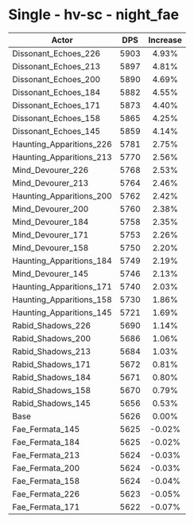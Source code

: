 # Single - hv-sc - night_fae
| Actor | DPS | Increase |
|---|:---:|:---:|
|Dissonant_Echoes_226|5903|4.93%|
|Dissonant_Echoes_213|5897|4.81%|
|Dissonant_Echoes_200|5890|4.69%|
|Dissonant_Echoes_184|5882|4.55%|
|Dissonant_Echoes_171|5873|4.40%|
|Dissonant_Echoes_158|5865|4.25%|
|Dissonant_Echoes_145|5859|4.14%|
|Haunting_Apparitions_226|5781|2.75%|
|Haunting_Apparitions_213|5770|2.56%|
|Mind_Devourer_226|5768|2.53%|
|Mind_Devourer_213|5764|2.46%|
|Haunting_Apparitions_200|5762|2.42%|
|Mind_Devourer_200|5760|2.38%|
|Mind_Devourer_184|5758|2.35%|
|Mind_Devourer_171|5753|2.26%|
|Mind_Devourer_158|5750|2.20%|
|Haunting_Apparitions_184|5749|2.19%|
|Mind_Devourer_145|5746|2.13%|
|Haunting_Apparitions_171|5740|2.03%|
|Haunting_Apparitions_158|5730|1.86%|
|Haunting_Apparitions_145|5721|1.69%|
|Rabid_Shadows_226|5690|1.14%|
|Rabid_Shadows_200|5686|1.06%|
|Rabid_Shadows_213|5684|1.03%|
|Rabid_Shadows_171|5672|0.81%|
|Rabid_Shadows_184|5671|0.80%|
|Rabid_Shadows_158|5670|0.79%|
|Rabid_Shadows_145|5656|0.53%|
|Base|5626|0.00%|
|Fae_Fermata_145|5625|-0.02%|
|Fae_Fermata_184|5625|-0.02%|
|Fae_Fermata_213|5624|-0.03%|
|Fae_Fermata_200|5624|-0.03%|
|Fae_Fermata_158|5624|-0.04%|
|Fae_Fermata_226|5623|-0.05%|
|Fae_Fermata_171|5622|-0.07%|
